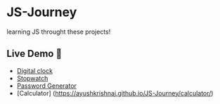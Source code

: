 # JS-Journey
learning JS throught these projects!

## Live Demo 🚀 
- [Digital clock](https://ayushkrishnaj.github.io/JS-Journey/digitalclock/)<br>
- [Stopwatch](https://ayushkrishnaj.github.io/JS-Journey/stopwatch/)<br>
- [Password Generator](https://ayushkrishnaj.github.io/JS-Journey/passwordgenerator/)<br>
- [Calculator] (https://ayushkrishnaj.github.io/JS-Journey/calculator/)
